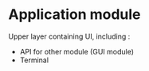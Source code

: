 # Application module
Upper layer containing UI, including : 
- API for other module (GUI module)
- Terminal